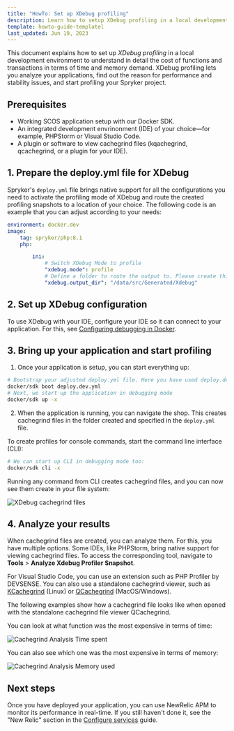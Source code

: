 ```yaml
---
title: "HowTo: Set up XDebug profiling" 
description: Learn how to setup XDebug profiling in a local development environment.
template: howto-guide-templatel
last_updated: Jun 19, 2023
---
```


This document explains how to set up *XDebug profiling* in a local development environment to understand in detail the cost of functions and transactions in terms of time and memory demand. XDebug profiling lets you analyze your applications, find out the reason for performance and stability issues, and start profiling your Spryker project.

## Prerequisites

* Working SCOS application setup with our Docker SDK.
* An integrated development envrinonment (IDE) of your choice—for example, PHPStorm or Visual Studio Code.
* A plugin or software to view cachegrind files (kqachegrind, qcachegrind, or a plugin for your IDE).

## 1. Prepare the deploy.yml file for XDebug

Spryker's `deploy.yml` file brings native support for all the configurations you need to activate the profiling mode of XDebug and route the created profiling snapshots to a location of your choice. The following code is an example that you can adjust according to your needs:
```yml
environment: docker.dev
image:
    tag: spryker/php:8.1
    php:

        ini:
            # Switch XDebug Mode to profile
            "xdebug.mode": profile
            # Define a folder to route the output to. Please create this folder in your project as it will not be created automatically. 
            "xdebug.output_dir": "/data/src/Generated/Xdebug"

```

## 2. Set up XDebug configuration

To use XDebug with your IDE, configure your IDE so it can connect to your application. For this, see [Configuring debugging in Docker](/docs/dg/dev/sdks/the-docker-sdk/configuring-debugging-in-docker.html).

## 3. Bring up your application and start profiling

1. Once your application is setup, you can start everything up:
```bash
# Bootstrap your adjusted deploy.yml file. Here you have used deploy.dev.yml
docker/sdk boot deploy.dev.yml
# Next, we start up the application in debugging mode
docker/sdk up -x
```

2. When the application is running, you can navigate the shop. This creates cachegrind files in the folder created and specified in the `deploy.yml` file.

To create profiles for console commands, start the command line interface (CLI):
```bash
# We can start up CLI in debugging mode too:
docker/sdk cli -x
```

Running any command from CLI creates cachegrind files, and you can now see them create in your file system:

![XDebug cachegrind files](https://spryker.s3.eu-central-1.amazonaws.com/docs/scos/dev/tutorials-and-howtos/howtos/howto-setup-x-debug-profiling/cachegrind-files-in-IDE.png)

## 4. Analyze your results

When cachegrind files are  created, you can analyze them. For this, you have multiple options. Some IDEs, like PHPStorm, bring native support for viewing cachegrind files. To access the corresponding tool, navigate to **Tools**&nbsp;<span aria-label="and then">></span> **Analyze Xdebug Profiler Snapshot**.

For Visual Studio Code, you can use an extension such as PHP Profiler by DEVSENSE.
You can also use a standalone cachegrind viewer, such as [KCachegrind](https://kcachegrind.github.io/html/Home.html) (Linux) or [QCachegrind](https://github.com/ekiefl/qcachegrind-mac-instructions) (MacOS/Windows).

The following examples show how a cachegrind file looks like when opened with the standalone cachegrind file viewer QCachegrind.

You can look at what function was the most expensive in terms of time:

![Cachegrind Analysis Time spent](https://spryker.s3.eu-central-1.amazonaws.com/docs/scos/dev/tutorials-and-howtos/howtos/howto-setup-x-debug-profiling/qcachegrind-time-spent.png)

You can also see which one was the most expensive in terms of memory:

![Cachegrind Analysis Memory used](https://spryker.s3.eu-central-1.amazonaws.com/docs/scos/dev/tutorials-and-howtos/howtos/howto-setup-x-debug-profiling/qcachegrind-memory-used.png)

## Next steps

Once you have deployed your application, you can use NewRelic APM to monitor its performance in real-time. If you still haven't done it, see the "New Relic" section in the [Configure services](/docs/dg/dev/sdks/the-docker-sdk/202212.0/configure-services.html#new-relic) guide.
